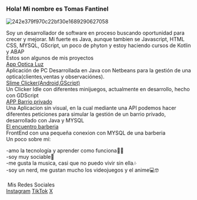 ### Hola! Mi nombre es Tomas Fantinel
![242e379f970c22bf30e1689290627058](https://github.com/tomas03/tomas03/assets/30119259/fb49ab77-1a1a-41ea-86c3-f152b3a72004)

Soy un desarrollador de software en proceso buscando oportunidad para crecer y mejorar.
Mi fuerte es Java, aunque tambien se Javascript, HTML CSS, MYSQL, GScript, un poco de phyton y estoy haciendo cursos de Kotlin y ABAP
<br>
Estos son algunos de mis proyectos
<br>
[App Optica Luz](https://github.com/tomas03/App-Optica-Luz)
<br>
Aplicación de PC Desarrollada en Java con Netbeans para la gestión de una optica(clientes,ventas y observaciónes).
<br>
[Slime Clicker(Android,GScript)](https://github.com/tomas03/Slime-Clicker_Android)
<br>
Un Clicker Idle con diferentes minijuegos, actualmente en desarrollo, hecho con GDScript
<br>
[APP Barrio privado](https://github.com/tomas03/Barrio-Privado)
<br> 
Una Aplicacion sin visual, en la cual mediante una API podemos hacer diferentes peticiones para simular la gestión de un barrio privado, desarrollado con Java y MYSQL
<br>
[El encuentro barberia](https://github.com/tomas03/ElEncuentroBarberia)
<br>
FrontEnd con una pequeña conexion con MYSQL de una barberia
<br>
Un poco sobre mí:

-amo la tecnología y aprender como funciona👨‍💻​
<br>
-soy muy sociable🤝​
<br>
-me gusta la musica, casi que no puedo vivir sin ella🎶​
<br>
-soy un nerd, me gustan mucho los videojuegos y el anime💻​🤓
<br><br>​
Mis Redes Sociales
<br>
[Instagram](https://www.instagram.com/tomi_fantinel)
[TikTok](https://www.tiktok.com/@raventom03)
[X](https://x.com/TomasFantinel)
